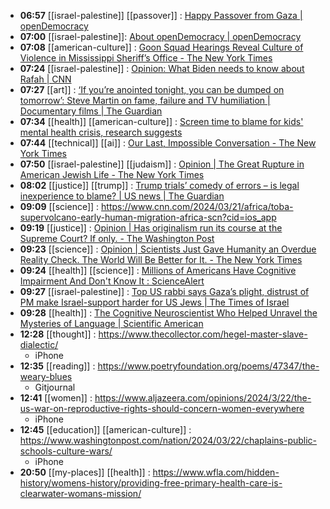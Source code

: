 - **06:57** [[israel-palestine]] [[passover]] :  [Happy Passover from Gaza | openDemocracy](https://www.opendemocracy.net/en/happy-passover-from-gaza-0/)
- **07:00** [[israel-palestine]]:  [About openDemocracy | openDemocracy](https://www.opendemocracy.net/en/about/?utm_source=navbar-onsite--about)
- **07:08** [[american-culture]] :  [Goon Squad Hearings Reveal Culture of Violence in Mississippi Sheriff’s Office - The New York Times](https://www.nytimes.com/2024/03/21/us/mississippi-goon-squad-mcalpin-sentence.html)
- **07:24** [[israel-palestine]] :  [Opinion: What Biden needs to know about Rafah | CNN](https://amp.cnn.com/cnn/2024/03/21/opinions/rafah-gaza-palestinian-lives-biden-mousa)
- **07:27** [[art]] :  [‘If you’re anointed tonight, you can be dumped on tomorrow’: Steve Martin on fame, failure and TV humiliation | Documentary films | The Guardian](https://www.theguardian.com/film/2024/mar/22/if-youre-anointed-tonight-you-can-be-dumped-on-tomorrow-steve-martin-on-fame-failure-and-tv-humiliation)
- **07:34** [[health]] [[american-culture]] :  [Screen time to blame for kids' mental health crisis, research suggests](https://www.axios.com/2024/03/22/screen-time-bad-unhealthy-kids-mental-health)
- **07:44** [[technical]] [[ai]] :  [Our Last, Impossible Conversation - The New York Times](https://www.nytimes.com/2024/03/22/style/modern-love-ai-our-last-impossible-conversation.html)
- **07:50** [[israel-palestine]] [[judaism]] :  [Opinion | The Great Rupture in American Jewish Life - The New York Times](https://www.nytimes.com/2024/03/22/opinion/israel-american-jews-zionism.html)
- **08:02** [[justice]] [[trump]] :  [Trump trials’ comedy of errors – is legal inexperience to blame? | US news | The Guardian](https://amp.theguardian.com/us-news/2024/mar/21/trump-on-trial-comedy-of-errors)
- **09:09** [[science]] :  https://www.cnn.com/2024/03/21/africa/toba-supervolcano-early-human-migration-africa-scn?cid=ios_app
- **09:19** [[justice]] :  [Opinion | Has originalism run its course at the Supreme Court? If only. - The Washington Post](https://www.washingtonpost.com/opinions/2024/03/22/justice-breyer-originalism-supreme-court/)
- **09:23** [[science]] :  [Opinion | Scientists Just Gave Humanity an Overdue Reality Check. The World Will Be Better for It. - The New York Times](https://www.nytimes.com/2024/03/22/opinion/anthropocene-planet-geology.html)
- **09:24** [[health]] [[science]] :  [Millions of Americans Have Cognitive Impairment And Don't Know It : ScienceAlert](https://www.sciencealert.com/millions-of-americans-have-cognitive-impairment-and-dont-know-it)
- **09:27** [[israel-palestine]] :  [Top US rabbi says Gaza’s plight, distrust of PM make Israel-support harder for US Jews | The Times of Israel](https://www.timesofisrael.com/top-us-rabbi-says-gazas-plight-distrust-of-netanyahu-make-supporting-israel-hard/amp/)
- **09:28** [[health]] :  [The Cognitive Neuroscientist Who Helped Unravel the Mysteries of Language | Scientific American](https://www.scientificamerican.com/article/the-cognitive-neuroscientist-who-helped-unravel-the-mysteries-of-language/)
- **12:28** [[thought]] :  https://www.thecollector.com/hegel-master-slave-dialectic/
	- iPhone
- **12:35** [[reading]] :  https://www.poetryfoundation.org/poems/47347/the-weary-blues
	- Gitjournal
- **12:41** [[women]] :  https://www.aljazeera.com/opinions/2024/3/22/the-us-war-on-reproductive-rights-should-concern-women-everywhere
	- iPhone
- **12:45** [[education]] [[american-culture]] :  https://www.washingtonpost.com/nation/2024/03/22/chaplains-public-schools-culture-wars/
	- iPhone
- **20:50** [[my-places]] [[health]] :  https://www.wfla.com/hidden-history/womens-history/providing-free-primary-health-care-is-clearwater-womans-mission/